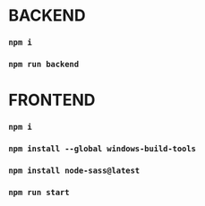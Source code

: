 # BACKEND

### `npm i`

### `npm run backend`

# FRONTEND

### `npm i`

### `npm install --global windows-build-tools`

### `npm install node-sass@latest`

### `npm run start`
